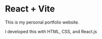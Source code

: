 # React + Vite

This is my personal portfolio website. 

I developed this with HTML, CSS, and React.js
